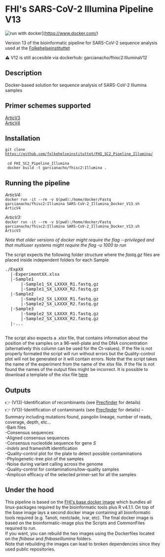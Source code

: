 # FHI's SARS-CoV-2 Illumina Pipeline V13
![run with docker](https://img.shields.io/badge/run%20with-docker-0db7ed?labelColor=000000&logo=docker)](https://www.docker.com/)   
   
Version 13 of the bioinformatic pipeline for SARS-CoV-2 sequence analysis used at the [Folkehelseinstituttet](https://www.fhi.no)    
   
:warning: V12 is still accesible via dockerhub: garcianacho/fhisc2:IlluminaV12

## Description
Docker-based solution for sequence analysis of SARS-CoV-2 Illumina samples 

## Primer schemes supported
[ArticV3](https://github.com/artic-network/artic-ncov2019/tree/master/primer_schemes/nCoV-2019/V3)   
[ArticV4](https://github.com/artic-network/artic-ncov2019/tree/master/primer_schemes/nCoV-2019/V4)   

## Installation
<code>git clone https://github.com/folkehelseinstituttet/FHI_SC2_Pipeline_Illumina/ </code>  
<code> cd FHI_SC2_Pipeline_Illumina </code>   
<code> docker build -t garcianacho/fhisc2:Illumina . </code>
 
## Running the pipeline
*ArticV4:*   
<code>docker run -it --rm -v $(pwd):/home/docker/Fastq garcianacho/fhisc2:Illumina SARS-CoV-2_Illumina_Docker_V13.sh ArticV4</code>    
   
*ArticV3:*   
<code>docker run -it --rm -v $(pwd):/home/docker/Fastq garcianacho/fhisc2:Illumina SARS-CoV-2_Illumina_Docker_V13.sh ArticV3</code>

*Note that older versions of docker might require the flag --privileged and that multiuser systems might require the flag -u 1000 to run*

The script expects the following folder structure where the *fastq.gz* files are placed inside independent folders for each Sample
   
<pre>
./ExpXX    
  |-ExperimentXX.xlsx      
  |-Sample1     
      |-Sample1_SX_LXXXX_R1.fastq.gz       
      |-Sample1_SX_LXXXX_R2.fastq.gz      
  |-Sample2      
      |-Sample2_SX_LXXXX_R1.fastq.gz   
      |-Sample2_SX_LXXXX_R2.fastq.gz   
  |-Sample3   
      |-Sample2_SX_LXXXX_R1.fastq.gz   
      |-Sample2_SX_LXXXX_R2.fastq.gz
  |-...   

</pre>
   
The script also expects a *.xlsx* file, that contains information about the position of the samples on a 96-well-plate and the DNA concentration (alternatively this column can be used for the Ct-values).
If the file is not properly formated the script will run without errors but the Quality-control plot will not be generated or it will contain errors. 
Note that the script takes the name of the experiment from the name of the xlsx file. If the file is not found the names of the output files might be incorrect. 
It is possible to download a template of the xlsx file [here](https://github.com/garcia-nacho/FHI_SC2_Pipeline_Illumina/blob/master/Template_FHISC2_Illumina.xlsx?raw=true)

## Outputs
:point_right: (V13)-Identification of recombinants (see [Precfinder](https://github.com/garcia-nacho/Precfinder) for details)   
:point_right: (V13)-Identification of contaminants (see [Precfinder](https://github.com/garcia-nacho/Precfinder) for details)
-Summary including mutations found, pangolin lineage, number of reads, coverage, depth, etc...   
-Bam files   
-Consensus sequences   
-Aligned consensus sequences   
-Consensus nucleotide sequence for gene *S*   
-*Indels* and frameshift identification   
-Quality-control plot for the plate to detect possible contaminations   
-Phylogenetic-tree plot of the samples   
-Noise during variant calling across the genome   
-Quality-control for contaminations/low-quality samples   
-Amplicon efficacy of the selected primer-set for all the samples   

## Under the hood   
This pipeline is based on the [FHI's base docker image](https://github.com/garcia-nacho/fhibase) which bundles all linux-packages required by the bioinformatic tools plus R v4.1.1. On top of the base image lays a second docker image containing all bioinformatic tools required (e.g. Tanoti, nextclade, ivar, etc). The final docker image is based on the bioinformatic-image plus the Scripts and CommonFiles required to run.   
If you want, you can rebuild the two images using the Dockerfiles located on the *fhibase* and *fhibaseillumina* folders.    
Note that rebuilding the images can lead to broken dependencies since they used public repositories.   
